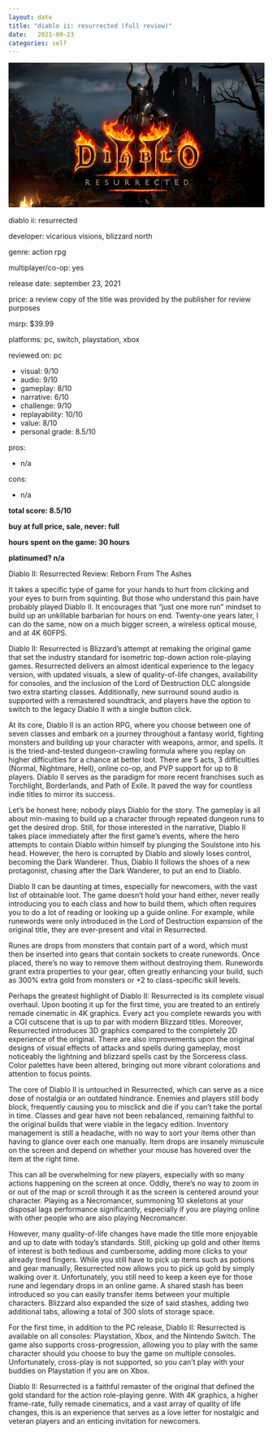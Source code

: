 ```yaml
---
layout: date
title: "diablo ii: resurrected (full review)"
date:   2021-09-23
categories: self
---
```


![mos](/assets/img/diablo2.jpg)

diablo ii: resurrected

developer: vicarious visions, blizzard north

genre: action rpg

multiplayer/co-op: yes

release date: september 23, 2021

price: a review copy of the title was provided by the publisher for review purposes

msrp: $39.99

platforms: pc, switch, playstation, xbox

reviewed on: pc

- visual: 9/10
- audio: 9/10
- gameplay: 8/10
- narrative: 6/10
- challenge: 9/10
- replayability: 10/10
- value: 8/10
- personal grade: 8.5/10

pros:
- n/a

cons:
- n/a

**total score: 8.5/10**

**buy at full price, sale, never: full**

**hours spent on the game: 30 hours**

**platinumed? n/a**

Diablo II: Resurrected Review: Reborn From The Ashes

It takes a specific type of game for your hands to hurt from clicking and your eyes to burn from squinting. But those who understand this pain have probably played Diablo II. It encourages that “just one more run” mindset to build up an unkillable barbarian for hours on end. Twenty-one years later, I can do the same, now on a much bigger screen, a wireless optical mouse, and at 4K 60FPS.

Diablo II: Resurrected is Blizzard’s attempt at remaking the original game that set the industry standard for isometric top-down action role-playing games. Resurrected delivers an almost identical experience to the legacy version, with updated visuals, a slew of quality-of-life changes, availability for consoles, and the inclusion of the Lord of Destruction DLC alongside two extra starting classes. Additionally, new surround sound audio is supported with a remastered soundtrack, and players have the option to switch to the legacy Diablo II with a single button click.

At its core, Diablo II is an action RPG, where you choose between one of seven classes and embark on a journey throughout a fantasy world, fighting monsters and building up your character with weapons, armor, and spells. It is the tried-and-tested dungeon-crawling formula where you replay on higher difficulties for a chance at better loot. There are 5 acts, 3 difficulties (Normal, Nightmare, Hell), online co-op, and PVP support for up to 8 players. Diablo II serves as the paradigm for more recent franchises such as Torchlight, Borderlands, and Path of Exile. It paved the way for countless indie titles to mirror its success.

Let’s be honest here; nobody plays Diablo for the story. The gameplay is all about min-maxing to build up a character through repeated dungeon runs to get the desired drop. Still, for those interested in the narrative, Diablo II takes place immediately after the first game’s events, where the hero attempts to contain Diablo within himself by plunging the Soulstone into his head. However, the hero is corrupted by Diablo and slowly loses control, becoming the Dark Wanderer. Thus, Diablo II follows the shoes of a new protagonist, chasing after the Dark Wanderer, to put an end to Diablo.

Diablo II can be daunting at times, especially for newcomers, with the vast list of obtainable loot. The game doesn’t hold your hand either, never really introducing you to each class and how to build them, which often requires you to do a lot of reading or looking up a guide online. For example, while runewords were only introduced in the Lord of Destruction expansion of the original title, they are ever-present and vital in Resurrected.

Runes are drops from monsters that contain part of a word, which must then be inserted into gears that contain sockets to create runewords. Once placed, there’s no way to remove them without destroying them. Runewords grant extra properties to your gear, often greatly enhancing your build, such as 300% extra gold from monsters or +2 to class-specific skill levels.

Perhaps the greatest highlight of Diablo II: Resurrected is its complete visual overhaul. Upon booting it up for the first time, you are treated to an entirely remade cinematic in 4K graphics. Every act you complete rewards you with a CGI cutscene that is up to par with modern Blizzard titles. Moreover, Resurrected introduces 3D graphics compared to the completely 2D experience of the original. There are also improvements upon the original designs of visual effects of attacks and spells during gameplay, most noticeably the lightning and blizzard spells cast by the Sorceress class. Color palettes have been altered, bringing out more vibrant colorations and attention to focus points.

The core of Diablo II is untouched in Resurrected, which can serve as a nice dose of nostalgia or an outdated hindrance. Enemies and players still body block, frequently causing you to misclick and die if you can’t take the portal in time. Classes and gear have not been rebalanced, remaining faithful to the original builds that were viable in the legacy edition. Inventory management is still a headache, with no way to sort your items other than having to glance over each one manually. Item drops are insanely minuscule on the screen and depend on whether your mouse has hovered over the item at the right time.

This can all be overwhelming for new players, especially with so many actions happening on the screen at once. Oddly, there’s no way to zoom in or out of the map or scroll through it as the screen is centered around your character. Playing as a Necromancer, summoning 10 skeletons at your disposal lags performance significantly, especially if you are playing online with other people who are also playing Necromancer.

However, many quality-of-life changes have made the title more enjoyable and up to date with today’s standards. Still, picking up gold and other items of interest is both tedious and cumbersome, adding more clicks to your already tired fingers. While you still have to pick up items such as potions and gear manually, Resurrected now allows you to pick up gold by simply walking over it. Unfortunately, you still need to keep a keen eye for those rune and legendary drops in an online game. A shared stash has been introduced so you can easily transfer items between your multiple characters. Blizzard also expanded the size of said stashes, adding two additional tabs, allowing a total of 300 slots of storage space. 

For the first time, in addition to the PC release, Diablo II: Resurrected is available on all consoles: Playstation, Xbox, and the Nintendo Switch. The game also supports cross-progression, allowing you to play with the same character should you choose to buy the game on multiple consoles. Unfortunately, cross-play is not supported, so you can’t play with your buddies on Playstation if you are on Xbox.

Diablo II: Resurrected is a faithful remaster of the original that defined the gold standard for the action role-playing genre. With 4K graphics, a higher frame-rate, fully remade cinematics, and a vast array of quality of life changes, this is an experience that serves as a love letter for nostalgic and veteran players and an enticing invitation for newcomers.